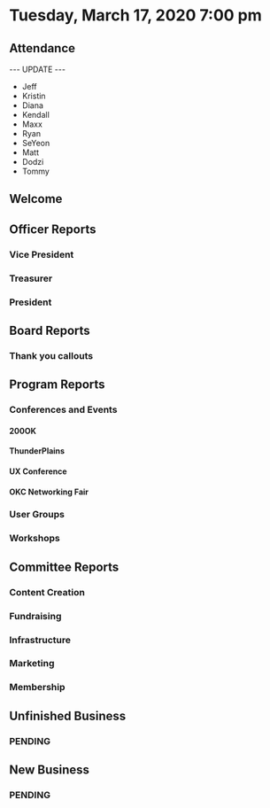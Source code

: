 # Tuesday, March 17, 2020 7:00 pm

## Attendance

--- UPDATE ---

- Jeff
- Kristin
- Diana
- Kendall
- Maxx
- Ryan
- SeYeon
- Matt
- Dodzi
- Tommy

## Welcome

## Officer Reports

### Vice President

### Treasurer

### President

## Board Reports

### Thank you callouts

## Program Reports

### Conferences and Events

#### 200OK

#### ThunderPlains

#### UX Conference

#### OKC Networking Fair

### User Groups

### Workshops

## Committee Reports

### Content Creation

### Fundraising

### Infrastructure

### Marketing

### Membership

## Unfinished Business

### PENDING

## New Business

### PENDING

